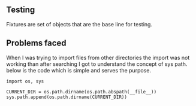 ## Testing

Fixtures are set of objects that are the base line for testing.

## Problems faced

When I was trying to import files from other directories the import was not working than after searching I got to understand the concept of sys path. below is the code which is simple and serves the purpose.

```python3
import os, sys

CURRENT_DIR = os.path.dirname(os.path.abspath(__file__))
sys.path.append(os.path.dirname(CURRENT_DIR))
```

